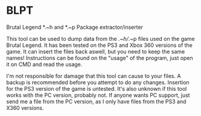 # BLPT
Brutal Legend *.~h and *.~p Package extractor/inserter

This tool can be used to dump data from the *.~h/*.~p files used on the game Brutal Legend.
It has been tested on the PS3 and Xbox 360 versions of the game.
It can insert the files back aswell, but you need to keep the same names!
Instructions can be found on the "usage" of the program, just open it on CMD and read the usage.

I'm not responsible for damage that this tool can cause to your files. A backup is recommended before you attempt to do any changes.
Insertion for the PS3 version of the game is untested. It's also unknown if this tool works with the PC version, probably not.
If anyone wants PC support, just send me a file from the PC version, as I only have files from the PS3 and X360 versions.
